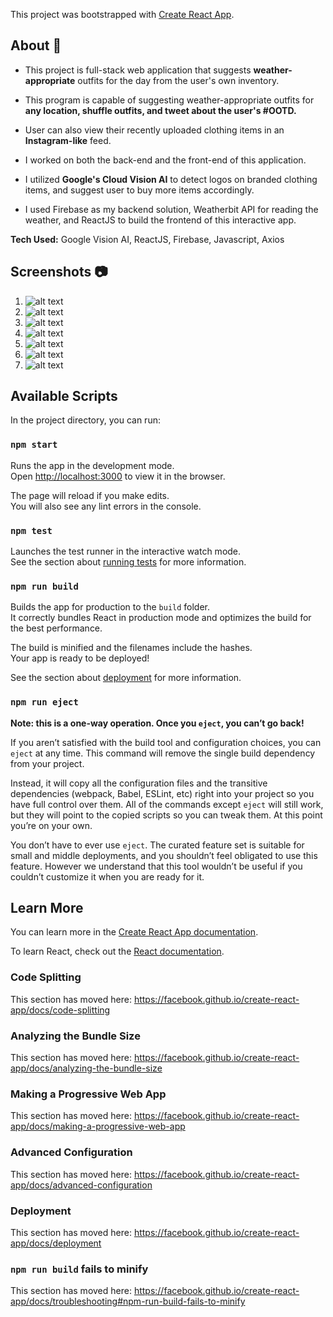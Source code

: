 This project was bootstrapped with [Create React App](https://github.com/facebook/create-react-app).

## About 🤩
* This project is full-stack web application that suggests **weather-appropriate** outfits for the day from the user's own inventory. 
* This program is capable of suggesting weather-appropriate outfits for **any location, shuffle outfits, and tweet about the user's #OOTD.** 
* User can also view their recently uploaded clothing items in an **Instagram-like** feed.

* I worked on both the back-end and the front-end of this application. 
* I utilized **Google's Cloud Vision AI** to detect logos on branded clothing items, and suggest user to buy more items accordingly. 
* I used Firebase as my backend solution, Weatherbit API for reading the weather, and ReactJS to build the frontend of this interactive app.

**Tech Used:** Google Vision AI, ReactJS, Firebase, Javascript, Axios

## Screenshots 📷

1. ![alt text](https://i.imgur.com/Dkwd3uN.jpg)
2. ![alt text](https://i.imgur.com/Kp8q9Ka.jpg)
3. ![alt text](https://i.imgur.com/aD1P2WF.jpg)
4. ![alt text](https://i.imgur.com/zK4Eu6U.jpg)
5. ![alt text](https://i.imgur.com/4INeZVp.jpg)
6. ![alt text](https://i.imgur.com/IuDgBK9.jpg)
7. ![alt text](https://i.imgur.com/WiwFz7Z.jpg)





## Available Scripts

In the project directory, you can run:

### `npm start`

Runs the app in the development mode.<br />
Open [http://localhost:3000](http://localhost:3000) to view it in the browser.

The page will reload if you make edits.<br />
You will also see any lint errors in the console.

### `npm test`

Launches the test runner in the interactive watch mode.<br />
See the section about [running tests](https://facebook.github.io/create-react-app/docs/running-tests) for more information.

### `npm run build`

Builds the app for production to the `build` folder.<br />
It correctly bundles React in production mode and optimizes the build for the best performance.

The build is minified and the filenames include the hashes.<br />
Your app is ready to be deployed!

See the section about [deployment](https://facebook.github.io/create-react-app/docs/deployment) for more information.

### `npm run eject`

**Note: this is a one-way operation. Once you `eject`, you can’t go back!**

If you aren’t satisfied with the build tool and configuration choices, you can `eject` at any time. This command will remove the single build dependency from your project.

Instead, it will copy all the configuration files and the transitive dependencies (webpack, Babel, ESLint, etc) right into your project so you have full control over them. All of the commands except `eject` will still work, but they will point to the copied scripts so you can tweak them. At this point you’re on your own.

You don’t have to ever use `eject`. The curated feature set is suitable for small and middle deployments, and you shouldn’t feel obligated to use this feature. However we understand that this tool wouldn’t be useful if you couldn’t customize it when you are ready for it.

## Learn More

You can learn more in the [Create React App documentation](https://facebook.github.io/create-react-app/docs/getting-started).

To learn React, check out the [React documentation](https://reactjs.org/).

### Code Splitting

This section has moved here: https://facebook.github.io/create-react-app/docs/code-splitting

### Analyzing the Bundle Size

This section has moved here: https://facebook.github.io/create-react-app/docs/analyzing-the-bundle-size

### Making a Progressive Web App

This section has moved here: https://facebook.github.io/create-react-app/docs/making-a-progressive-web-app

### Advanced Configuration

This section has moved here: https://facebook.github.io/create-react-app/docs/advanced-configuration

### Deployment

This section has moved here: https://facebook.github.io/create-react-app/docs/deployment

### `npm run build` fails to minify

This section has moved here: https://facebook.github.io/create-react-app/docs/troubleshooting#npm-run-build-fails-to-minify
